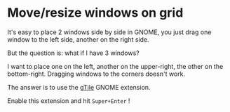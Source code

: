 # Move/resize windows on grid #

It's easy to place 2 windows side by side in GNOME, you just drag one window to the left side, another on the right side.

But the question is: what if I have 3 windows?

I want to place one on the left, another on the upper-right, the other on the bottom-right. Dragging windows to the corners doesn't work.

The answer is to use the [gTile](https://github.com/gTile/gTile) GNOME extension.

Enable this extension and hit `Super+Enter` !
